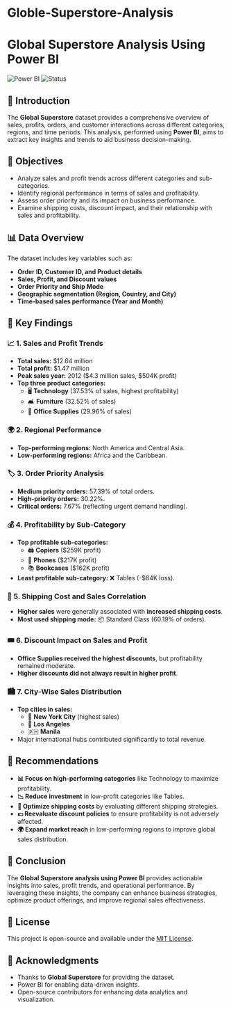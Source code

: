 # Globle-Superstore-Analysis

# Global Superstore Analysis Using Power BI

![Power BI](https://img.shields.io/badge/Power%20BI-Data%20Visualization-yellow)
![Status](https://img.shields.io/badge/Status-Completed-brightgreen)

## 📌 Introduction
The **Global Superstore** dataset provides a comprehensive overview of sales, profits, orders, and customer interactions across different categories, regions, and time periods. This analysis, performed using **Power BI**, aims to extract key insights and trends to aid business decision-making.

## 🎯 Objectives
- Analyze sales and profit trends across different categories and sub-categories.
- Identify regional performance in terms of sales and profitability.
- Assess order priority and its impact on business performance.
- Examine shipping costs, discount impact, and their relationship with sales and profitability.

## 📊 Data Overview
The dataset includes key variables such as:
- **Order ID, Customer ID, and Product details**
- **Sales, Profit, and Discount values**
- **Order Priority and Ship Mode**
- **Geographic segmentation (Region, Country, and City)**
- **Time-based sales performance (Year and Month)**

## 🔑 Key Findings

### 📈 1. Sales and Profit Trends
- **Total sales:** $12.64 million
- **Total profit:** $1.47 million
- **Peak sales year:** 2012 ($4.3 million sales, $504K profit)
- **Top three product categories:**
  - 🖥 **Technology** (37.53% of sales, highest profitability)
  - 🛋 **Furniture** (32.52% of sales)
  - 📝 **Office Supplies** (29.96% of sales)

### 🌍 2. Regional Performance
- **Top-performing regions:** North America and Central Asia.
- **Low-performing regions:** Africa and the Caribbean.

### 🏷 3. Order Priority Analysis
- **Medium priority orders:** 57.39% of total orders.
- **High-priority orders:** 30.22%.
- **Critical orders:** 7.67% (reflecting urgent demand handling).

### 💰 4. Profitability by Sub-Category
- **Top profitable sub-categories:**
  - 🖨 **Copiers** ($259K profit)
  - 📱 **Phones** ($217K profit)
  - 📚 **Bookcases** ($162K profit)
- **Least profitable sub-category:** ❌ Tables (-$64K loss).

### 🚚 5. Shipping Cost and Sales Correlation
- **Higher sales** were generally associated with **increased shipping costs**.
- **Most used shipping mode:** 📦 Standard Class (60.19% of orders).

### 🎟 6. Discount Impact on Sales and Profit
- **Office Supplies received the highest discounts**, but profitability remained moderate.
- **Higher discounts did not always result in higher profit**.

### 🏙 7. City-Wise Sales Distribution
- **Top cities in sales:**
  - 🗽 **New York City** (highest sales)
  - 🌆 **Los Angeles**
  - 🇵🇭 **Manila**
- Major international hubs contributed significantly to total revenue.

## 📌 Recommendations
- **📊 Focus on high-performing categories** like Technology to maximize profitability.
- **📉 Reduce investment** in low-profit categories like Tables.
- **🚛 Optimize shipping costs** by evaluating different shipping strategies.
- **💵 Reevaluate discount policies** to ensure profitability is not adversely affected.
- **🌍 Expand market reach** in low-performing regions to improve global sales distribution.

## 📢 Conclusion
The **Global Superstore analysis using Power BI** provides actionable insights into sales, profit trends, and operational performance. By leveraging these insights, the company can enhance business strategies, optimize product offerings, and improve regional sales effectiveness.

## 📜 License
This project is open-source and available under the [MIT License](LICENSE).

## 🙌 Acknowledgments
- Thanks to **Global Superstore** for providing the dataset.
- Power BI for enabling data-driven insights.
- Open-source contributors for enhancing data analytics and visualization.

